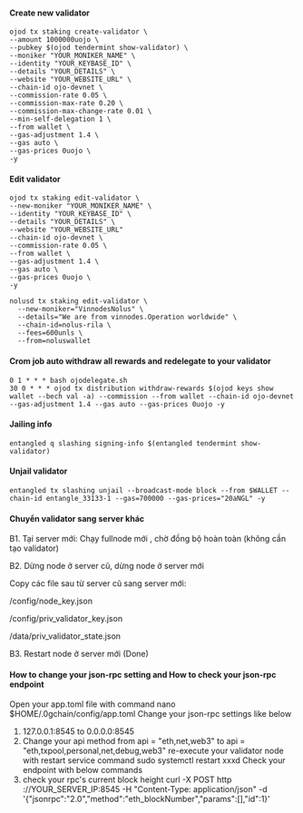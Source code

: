 #### Create new validator
```
ojod tx staking create-validator \
--amount 1000000uojo \
--pubkey $(ojod tendermint show-validator) \
--moniker "YOUR_MONIKER_NAME" \
--identity "YOUR_KEYBASE_ID" \
--details "YOUR_DETAILS" \
--website "YOUR_WEBSITE_URL" \
--chain-id ojo-devnet \
--commission-rate 0.05 \
--commission-max-rate 0.20 \
--commission-max-change-rate 0.01 \
--min-self-delegation 1 \
--from wallet \
--gas-adjustment 1.4 \
--gas auto \
--gas-prices 0uojo \
-y
```
#### Edit validator
```
ojod tx staking edit-validator \
--new-moniker "YOUR_MONIKER_NAME" \
--identity "YOUR_KEYBASE_ID" \
--details "YOUR_DETAILS" \
--website "YOUR_WEBSITE_URL"
--chain-id ojo-devnet \
--commission-rate 0.05 \
--from wallet \
--gas-adjustment 1.4 \
--gas auto \
--gas-prices 0uojo \
-y
```
```
nolusd tx staking edit-validator \
  --new-moniker="VinnodesNolus" \
  --details="We are from vinnodes.Operation worldwide" \
  --chain-id=nolus-rila \
  --fees=600unls \
  --from=noluswallet
 ```
#### Crom job auto withdraw all rewards and redelegate to your validator
```
0 1 * * * bash ojodelegate.sh
30 0 * * * ojod tx distribution withdraw-rewards $(ojod keys show wallet --bech val -a) --commission --from wallet --chain-id ojo-devnet --gas-adjustment 1.4 --gas auto --gas-prices 0uojo -y
```
#### Jailing info
```
entangled q slashing signing-info $(entangled tendermint show-validator)
```
#### Unjail validator
```
entangled tx slashing unjail --broadcast-mode block --from $WALLET --chain-id entangle_33133-1 --gas=700000 --gas-prices="20aNGL" -y
```
#### Chuyển validator sang server khác

B1. Tại server mới: Chạy fullnode mới , chờ đồng bộ hoàn toàn (không cần tạo validator)

B2. Dừng node ở server cũ, dừng node ở server mới

Copy các file sau từ server cũ sang server mới:

/config/node_key.json

/config/priv_validator_key.json

/data/priv_validator_state.json

B3. Restart node ở server mới (Done)

#### How to change your json-rpc setting and How to check your json-rpc endpoint
Open your app.toml file with command
nano $HOME/.0gchain/config/app.toml
Change your json-rpc settings like below
1) 127.0.0.1:8545  to  0.0.0.0:8545
2) Change your api method from api = "eth,net,web3"   to   api = "eth,txpool,personal,net,debug,web3"
re-execute your validator node with restart service command
sudo systemctl restart xxxd
Check your endpoint with below commands
1) check your rpc's current block height 
curl -X POST http ://YOUR_SERVER_IP:8545 -H "Content-Type: application/json" -d '{"jsonrpc":"2.0","method":"eth_blockNumber","params":[],"id":1}'
